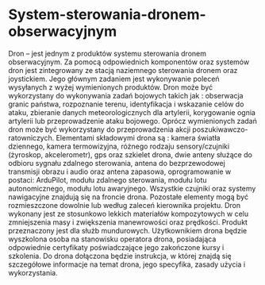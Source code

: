 # System-sterowania-dronem-obserwacyjnym

Dron – jest jednym z produktów systemu sterowania dronem obserwacyjnym. Za pomocą odpowiednich komponentów oraz systemów dron jest zintegrowany ze stacją naziemnego sterowania dronem oraz joystickiem. Jego głównym zadaniem jest wykonywanie poleceń wysyłanych z wyżej wymienionych produktów. Dron może być wykorzystany do wykonywania zadań bojowych takich jak : obserwacja granic państwa, rozpoznanie terenu, identyfikacja i wskazanie celów do ataku, zbieranie danych meteorologicznych dla artylerii, korygowanie ognia artylerii lub przeprowadzenie ataku bojowego. Oprócz wymienionych zadań dron może być wykorzystany do przeprowadzenia akcji poszukiwawczo-ratowniczych. Elementami składowymi drona są : kamera światła dziennego, kamera termowizyjna, różnego rodzaju sensory/czujniki (żyroskop, akcelerometr), gps oraz szkielet drona, dwie anteny służące do odbioru sygnału zdalnego sterowania, antena do bezprzewodowej transmisji obrazu i audio oraz  antena zapasowa, oprogramowanie w postaci: ArduPilot, modułu zdalnego sterowania, modułu lotu autonomicznego, modułu lotu awaryjnego. Wszystkie czujniki oraz systemy nawigacyjne znajdują się na froncie drona. Pozostałe elementy mogą być rozmieszczone dowolnie lub według zaleceń kierownika projektu. Dron wykonany jest ze stosunkowo lekkich materiałów kompozytowych w celu zmniejszenia masy i zwiększenia manewrowości oraz prędkości. Produkt przeznaczony jest dla służb mundurowych. Użytkownikiem drona będzie wyszkolona osoba na stanowisku operatora drona, posiadająca odpowiednie certyfikaty poświadczające jego zakończone kursy i szkolenia. Do drona dołączona będzie instrukcja, w której znajdą się szczegółowe informacje na temat drona, jego specyfika, zasady użycia i wykorzystania.  
